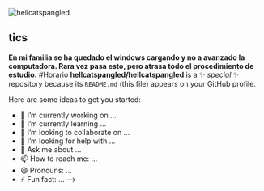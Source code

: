 ![hellcatspangled](https://user-images.githubusercontent.com/114273483/218565560-628bd0c8-91db-4caa-9829-6c1287d3b0de.png)

## __tics__
**En mi familia se ha quedado el windows cargando y no a avanzado la computadora. Rara vez pasa esto, pero atrasa todo el procedimiento de estudio.**
#Horario
**hellcatspangled/hellcatspangled** is a ✨ _special_ ✨ repository because its `README.md` (this file) appears on your GitHub profile.

Here are some ideas to get you started:

- 🔭 I’m currently working on ...
- 🌱 I’m currently learning ...
- 👯 I’m looking to collaborate on ...
- 🤔 I’m looking for help with ...
- 💬 Ask me about ...
- 📫 How to reach me: ...
- 😄 Pronouns: ...
- ⚡ Fun fact: ...
-->
